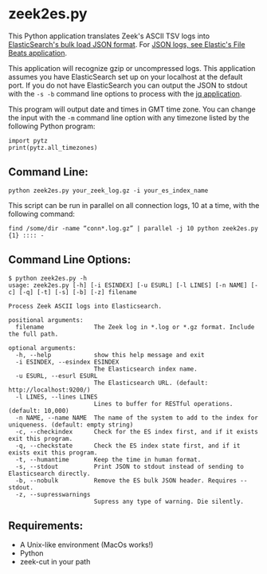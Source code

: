 # zeek2es.py

This Python application translates Zeek's ASCII TSV
logs into [ElasticSearch's bulk load JSON format](https://www.elastic.co/guide/en/elasticsearch/reference/current/getting-started.html#add-multiple-documents).
For [JSON logs, see Elastic's File Beats application](https://www.elastic.co/guide/en/beats/filebeat/current/filebeat-module-zeek.html).

This application will recognize gzip or uncompressed logs.  This application assumes 
you have ElasticSearch set up on your localhost at the default port.
If you do not have ElasticSearch you can output the JSON to stdout with the `-s -b` command line options
to process with the [jq application](https://stedolan.github.io/jq).

This program will output date and times in GMT time zone.  You can change the input with the `-m`
command line option with any timezone listed by the following Python program:

```
import pytz
print(pytz.all_timezones)
```

## Command Line:

```
python zeek2es.py your_zeek_log.gz -i your_es_index_name
```

This script can be run in parallel on all connection logs, 10 at a time, with the following command:

```
find /some/dir -name “conn*.log.gz” | parallel -j 10 python zeek2es.py {1} :::: -
```

## Command Line Options:

```
$ python zeek2es.py -h
usage: zeek2es.py [-h] [-i ESINDEX] [-u ESURL] [-l LINES] [-n NAME] [-c] [-q] [-t] [-s] [-b] [-z] filename

Process Zeek ASCII logs into Elasticsearch.

positional arguments:
  filename              The Zeek log in *.log or *.gz format. Include the full path.

optional arguments:
  -h, --help            show this help message and exit
  -i ESINDEX, --esindex ESINDEX
                        The Elasticsearch index name.
  -u ESURL, --esurl ESURL
                        The Elasticsearch URL. (default: http://localhost:9200/)
  -l LINES, --lines LINES
                        Lines to buffer for RESTful operations. (default: 10,000)
  -n NAME, --name NAME  The name of the system to add to the index for uniqueness. (default: empty string)
  -c, --checkindex      Check for the ES index first, and if it exists exit this program.
  -q, --checkstate      Check the ES index state first, and if it exists exit this program.
  -t, --humantime       Keep the time in human format.
  -s, --stdout          Print JSON to stdout instead of sending to Elasticsearch directly.
  -b, --nobulk          Remove the ES bulk JSON header. Requires --stdout.
  -z, --supresswarnings
                        Supress any type of warning. Die silently.
```

## Requirements:

- A Unix-like environment (MacOs works!)
- Python
- zeek-cut in your path